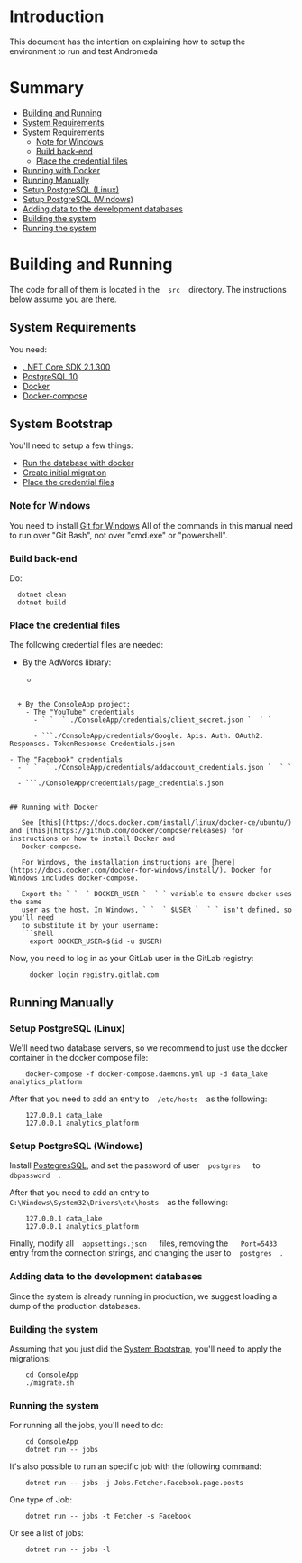 # Introduction

This document has the intention on explaining how to setup the environment to run and test Andromeda

# Summary

* [Building and Running](#Building-and-Running)
* [System Requirements](#System-Requirements)
* [System Requirements](#System-Bootstrap)
  + [Note for Windows](#Note-for-Windows)
  + [Build back-end](#Build-back-end)
  + [Place the credential files](#Place-the-credential-files)
* [Running with Docker](#Running-with-Docker)
* [Running Manually](#Running-Manually)
 * [Setup PostgreSQL (Linux)](#Setup-PostgreSQL-(Linux))
 * [Setup PostgreSQL (Windows)](#Setup-PostgreSQL-(Windows))
 * [Adding data to the development databases](#Adding-data-to-the-development-databases)
 * [Building the system](#Building-the-system)
 * [Running the system](#Running-the-System)

# Building and Running

The code for all of them is located in the ` `  ` src `  ` ` directory. The instructions
below assume you are there.

## System Requirements

You need:

* [. NET Core SDK 2.1.300](https://dotnet.microsoft.com/download/dotnet-core/2.1)
* [PostgreSQL 10](https://www.postgresql.org/)
* [Docker](#Running-with-Docker)
* [Docker-compose](#Running-with-Docker)

## System Bootstrap

You'll need to setup a few things:

  + [Run the database with docker](#Running-with-Docker)
  + [Create initial migration](#Building-the-system)
  + [Place the credential files](#Place-the-credential-files)

### Note for Windows

   You need to install [Git for Windows](https://git-scm.com/download/win) All of the commands in this
   manual need to run over "Git Bash", not over "cmd.exe" or "powershell".

### Build back-end

Do:

``` shell
  dotnet clean
  dotnet build
```

### Place the credential files

The following credential files are needed:

  + By the AdWords library:

    - ```./Jobs. Fetcher. AdWords/App.config

```

  + By the ConsoleApp project:
    - The "YouTube" credentials
      - ` `  ` ./ConsoleApp/credentials/client_secret.json `  ` `

      - ```./ConsoleApp/credentials/Google. Apis. Auth. OAuth2. Responses. TokenResponse-Credentials.json

```

    - The "Facebook" credentials
      - ` `  ` ./ConsoleApp/credentials/addaccount_credentials.json `  ` `

      - ```./ConsoleApp/credentials/page_credentials.json

```

## Running with Docker

   See [this](https://docs.docker.com/install/linux/docker-ce/ubuntu/) and [this](https://github.com/docker/compose/releases) for instructions on how to install Docker and
   Docker-compose.

   For Windows, the installation instructions are [here](https://docs.docker.com/docker-for-windows/install/). Docker for Windows includes docker-compose.

   Export the ` `  ` DOCKER_USER `  ` ` variable to ensure docker uses the same
   user as the host. In Windows, ` `  ` $USER `  ` ` isn't defined, so you'll need
   to substitute it by your username:
   ```shell
     export DOCKER_USER=$(id -u $USER)
   ```

   Now, you need to log in as your GitLab user in the GitLab registry:

``` shell
     docker login registry.gitlab.com
   ```

## Running Manually

### Setup PostgreSQL (Linux)

  We'll need two database servers, so we recommend to just use the
  docker container in the docker compose file:

``` shell
    docker-compose -f docker-compose.daemons.yml up -d data_lake analytics_platform
  ```

  After that you need to add an entry to ` `  ` /etc/hosts `  ` ` as the
  following:

```
    127.0.0.1 data_lake
    127.0.0.1 analytics_platform
  ```

### Setup PostgreSQL (Windows)

  Install [PostegresSQL](https://www.postgresql.org/download/windows/), and set the password of user ` `  ` postgres `  `  ` to `  `  ` dbpassword `  ` ` .

  After that you need to add an entry to
` `  ` C:\Windows\System32\Drivers\etc\hosts `  ` ` as the following:

```
    127.0.0.1 data_lake
    127.0.0.1 analytics_platform
  ```

  Finally, modify all ` `  ` appsettings.json `  `  ` files, removing the `  `  ` Port=5433 `  ` `
  entry from the connection strings, and changing the user to ` `  ` postgres `  ` ` .

### Adding data to the development databases

  Since the system is already running in production, we suggest loading
  a dump of the production databases.

### Building the system

  Assuming that you just did the [System Bootstrap](#system-bootstrap),
  you'll need to apply the migrations:

``` shell
    cd ConsoleApp
    ./migrate.sh
  ```

### Running the system

  For running all the jobs, you'll need to do:

``` shell
    cd ConsoleApp
    dotnet run -- jobs
  ```

  It's also possible to run an specific job with the following command:

``` shell
    dotnet run -- jobs -j Jobs.Fetcher.Facebook.page.posts
  ```

  One type of Job:

``` shell
    dotnet run -- jobs -t Fetcher -s Facebook
  ```

  Or see a list of jobs:

``` shell
    dotnet run -- jobs -l
  ```


